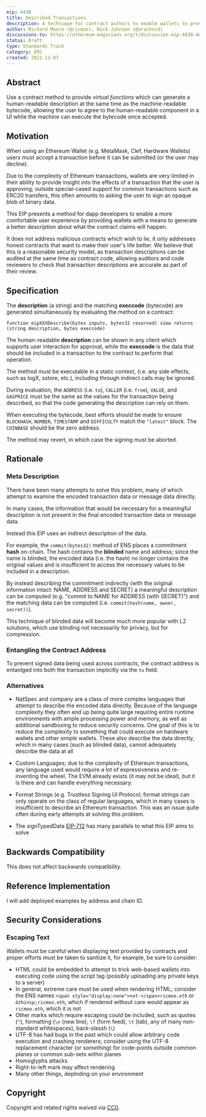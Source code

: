 ```yaml
---
eip: 4430
title: Described Transactions
description: A technique for contract authors to enable wallets to provide a human-readable description of the effect of of a transaction with a given contract.
author: Richard Moore (@ricmoo), Nick Johnson (@arachnid)
discussions-to: https://ethereum-magicians.org/t/discussion-eip-4430-described-transactions/8762
status: Draft
type: Standards Track
category: ERC
created: 2021-11-07
---
```


## Abstract

Use a contract method to provide *virtual functions* which can generate
a human-readable description at the same time as the machine-readable
bytecode, allowing the user to agree to the human-readable component
in a UI while the machine can execute the bytecode once accepted.


## Motivation

When using an Ethereum Wallet (e.g. MetaMask, Clef, Hardware Wallets)
users must accept a transaction before it can be submitted (or the user
may decline).

Due to the complexity of Ethereum transactions, wallets are very limited
in their ability to provide insight into the effects of a transaction
that the user is approving; outside special-cased support for common
transactions such as ERC20 transfers, this often amounts to asking the
user to sign an opaque blob of binary data.

This EIP presents a method for dapp developers to enable a more comfortable
user experience by providing wallets with a means to generate a better
description about what the contract claims will happen.

It does not address malicious contracts which wish to lie, it only addresses
honest contracts that want to make their user's life better. We believe
that this is a reasonable security model, as transaction descriptions can be
audited at the same time as contract code, allowing auditors and code
reviewers to check that transaction descriptions are accurate as part of
their review.


## Specification

The **description** (a string) and the matching **execcode** (bytecode)
are generated simultaneously by evaluating the method on a contract:

```solidity
function eipXXXDescribe(bytes inputs, bytes32 reserved) view returns (string description, bytes execcode)
```

The human-readable **description** can be shown in any client which supports
user interaction for approval, while the **execcode** is the data that
should be included in a transaction to the contract to perform that operation.

The method must be executable in a static context, (i.e. any side effects,
such as logX, sstore, etc.), including through indirect calls may be ignored.

During evaluation, the `ADDRESS` (i.e. `to`), `CALLER` (i.e. `from`), `VALUE`,
and `GASPRICE` must be the same as the values for the transaction being
described, so that the code generating the description can rely on them.

When executing the bytecode, best efforts should be made to ensure `BLOCKHASH`,
`NUMBER`, `TIMESTAMP` and `DIFFICULTY` match the `"latest"` block. The
`COINBASE` should be the zero address.

The method may revert, in which case the signing must be aborted.


## Rationale

### Meta Description

There have been many attempts to solve this problem, many of which attempt
to examine the encoded transaction data or message data directly.

In many cases, the information that would be necessary for a meaningful
description is not present in the final encoded transaction data or message
data.

Instead this EIP uses an indirect description of the data.

For example, the `commit(bytes32)` method of ENS places a commitment
**hash** on-chain. The hash contains the **blinded** name and address; 
since the name is blinded, the encoded data (i.e. the hash) no longer 
contains the original values and is insufficient to access the necessary 
values to be included in a description.

By instead describing the commitment indirectly (with the original information
intact: NAME, ADDRESS and SECRET) a meaningful description can be computed
(e.g. "commit to NAME for ADDRESS (with SECRET)") and the matching data can
be computed (i.e. `commit(hash(name, owner, secret))`).

This technique of blinded data will become much more popular with L2
solutions, which use blinding not necessarily for privacy, but for 
compression.

### Entangling the Contract Address

To prevent signed data being used across contracts, the contract address
is entanlged into both the transaction implicitly via the `to` field.


### Alternatives

- NatSpec and company are a class of more complex languages that attempt to describe the encoded data directly. Because of the language complexity they often end up being quite large requiring entire runtime environments with ample processing power and memory, as well as additional sandboxing to reduce security concerns. One goal of this is to reduce the complexity to something that could execute on hardware wallets and other simple wallets. These also describe the data directly, which in many cases (such as blinded data), cannot adequately describe the data at all

- Custom Languages; due to the complexity of Ethereum transactions, any language used would require a lot of expressiveness and re-inventing the wheel. The EVM already exists (it may not be ideal), but it is there and can handle everything necessary.

- Format Strings (e.g. Trustless Signing UI Protocol; format strings can only operate on the class of regular languages, which in many cases is insufficient to describe an Ethereum transaction. This was an issue quite often during early attempts at solving this problem.

- The signTypedData [EIP-712](./eip-712.md) has many parallels to what this EIP aims to solve


## Backwards Compatibility

This does not affect backwards compatibility.


## Reference Implementation

I will add deployed examples by address and chain ID.


## Security Considerations

### Escaping Text

Wallets must be careful when displaying text provided by contracts and proper
efforts must be taken to sanitize it, for example, be sure to consider:

- HTML could be embedded to attempt to trick web-based wallets into executing code using the script tag (possibly uploading any private keys to a server)
- In general, extreme care must be used when rendering HTML; consider the ENS names `<span style="display:none">not-</span>ricmoo.eth` or `&thinsp;ricmoo.eth`, which if rendered without care would appear as `ricmoo.eth`, which it is not
- Other marks which require escaping could be included, such as quotes (`"`), formatting (`\n` (new line), `\f` (form feed), `\t` (tab), any of many non-standard whitespaces), back-slassh (`\`)
- UTF-8 has had bugs in the past which could allow arbitrary code execution and crashing renderers; consider using the UTF-8 replacement character (or *something*) for code-points outside common planes or common sub-sets within planes
- Homoglyphs attacks
- Right-to-left mark may affect rendering
- Many other things, deplnding on your environment


## Copyright

Copyright and related rights waived via [CC0](https://creativecommons.org/publicdomain/zero/1.0/).
